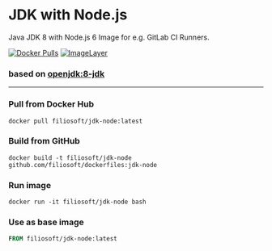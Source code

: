 # JDK with Node.js
Java JDK 8 with Node.js 6 Image for e.g. GitLab CI Runners.

[![Docker Pulls](https://img.shields.io/docker/pulls/filiosoft/jdk-node.svg?style=flat-square)](https://hub.docker.com/r/filiosoft/jdk-node/)
[![ImageLayer](https://badge.imagelayers.io/filiosoft/jdk-node:latest.svg)](https://imagelayers.io/?images=filiosoft/jdk-node:latest)

### based on [openjdk:8-jdk](https://hub.docker.com/_/openjdk/)
----
### Pull from Docker Hub
```
docker pull filiosoft/jdk-node:latest
```

### Build from GitHub
```
docker build -t filiosoft/jdk-node github.com/filiosoft/dockerfiles:jdk-node
```

### Run image
```
docker run -it filiosoft/jdk-node bash
```

### Use as base image
```Dockerfile
FROM filiosoft/jdk-node:latest
```
